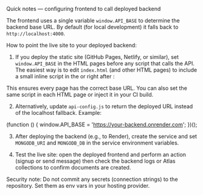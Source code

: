 Quick notes — configuring frontend to call deployed backend

The frontend uses a single variable `window.API_BASE` to determine the backend base URL. By default (for local development) it falls back to `http://localhost:4000`.

How to point the live site to your deployed backend:

1) If you deploy the static site (GitHub Pages, Netlify, or similar), set `window.API_BASE` in the HTML pages before any script that calls the API. The easiest way is to edit `index.html` (and other HTML pages) to include a small inline script in the <head> or right after <body>:

<script>
  window.API_BASE = 'https://your-backend.onrender.com';
</script>

This ensures every page has the correct base URL. You can also set the same script in each HTML page or inject it in your CI build.

2) Alternatively, update `api-config.js` to return the deployed URL instead of the localhost fallback. Example:

(function () {
  window.API_BASE = 'https://your-backend.onrender.com';
})();

3) After deploying the backend (e.g., to Render), create the service and set `MONGODB_URI` and `MONGODB_DB` in the service environment variables.

4) Test the live site: open the deployed frontend and perform an action (signup or send message) then check the backend logs or Atlas collections to confirm documents are created.

Security note: Do not commit any secrets (connection strings) to the repository. Set them as env vars in your hosting provider.
